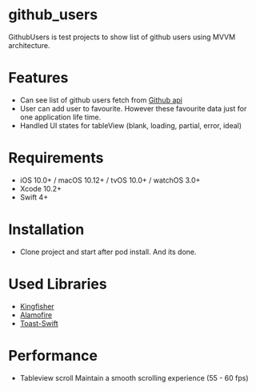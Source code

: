 # github_users

GithubUsers is test projects to show list of github users using MVVM architecture.


# Features

- Can see list of github users fetch from [Github api](https://developer.github.com/v3/users/)
- User can add user to favourite. However these favourite data just for one application life time.
- Handled UI states for tableView (blank, loading, partial, error, ideal)

# Requirements 

- iOS 10.0+ / macOS 10.12+ / tvOS 10.0+ / watchOS 3.0+
- Xcode 10.2+
- Swift 4+

# Installation

- Clone project and start after pod install. And its done.

# Used Libraries

- [Kingfisher](https://github.com/onevcat/Kingfisher)
-	[Alamofire](https://github.com/Alamofire/Alamofire)
-	[Toast-Swift](https://github.com/scalessec/Toast-Swift)

# Performance 

- Tableview scroll Maintain a smooth scrolling experience (55 - 60 fps) 
